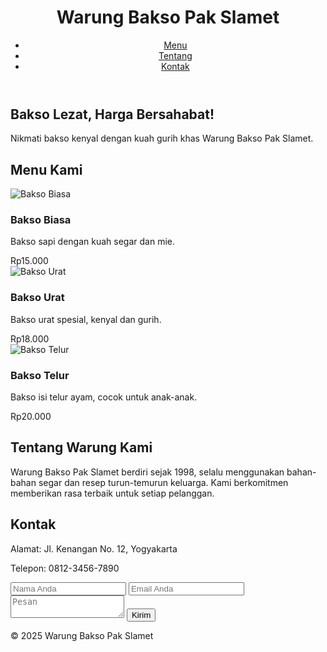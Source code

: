<!DOCTYPE html>
<html lang="id">
<head>
    <meta charset="UTF-8">
    <meta name="viewport" content="width=device-width, initial-scale=1.0">
    <title>Warung Bakso Pak Slamet</title>
    <link rel="stylesheet" href="style.css">
</head>
<body>
    <header>
        <h1>Warung Bakso Pak Slamet</h1>
        <nav>
            <ul>
                <li><a href="#menu">Menu</a></li>
                <li><a href="#tentang">Tentang</a></li>
                <li><a href="#kontak">Kontak</a></li>
            </ul>
        </nav>
    </header>
    <main>
        <section id="hero">
            <h2>Bakso Lezat, Harga Bersahabat!</h2>
            <p>Nikmati bakso kenyal dengan kuah gurih khas Warung Bakso Pak Slamet.</p>
        </section>
        <section id="menu">
            <h2>Menu Kami</h2>
            <div class="menu-list">
                <div class="menu-item">
                    <img src="https://images.unsplash.com/photo-1504674900247-0877df9cc836?auto=format&fit=crop&w=400&q=80" alt="Bakso Biasa">
                    <h3>Bakso Biasa</h3>
                    <p>Bakso sapi dengan kuah segar dan mie.</p>
                    <span class="harga">Rp15.000</span>
                </div>
                <div class="menu-item">
                    <img src="https://images.unsplash.com/photo-1502741338009-cac2772e18bc?auto=format&fit=crop&w=400&q=80" alt="Bakso Urat">
                    <h3>Bakso Urat</h3>
                    <p>Bakso urat spesial, kenyal dan gurih.</p>
                    <span class="harga">Rp18.000</span>
                </div>
                <div class="menu-item">
                    <img src="https://images.unsplash.com/photo-1519864600265-abb23847ef2c?auto=format&fit=crop&w=400&q=80" alt="Bakso Telur">
                    <h3>Bakso Telur</h3>
                    <p>Bakso isi telur ayam, cocok untuk anak-anak.</p>
                    <span class="harga">Rp20.000</span>
                </div>
            </div>
        </section>
        <section id="tentang">
            <h2>Tentang Warung Kami</h2>
            <p>Warung Bakso Pak Slamet berdiri sejak 1998, selalu menggunakan bahan-bahan segar dan resep turun-temurun keluarga. Kami berkomitmen memberikan rasa terbaik untuk setiap pelanggan.</p>
        </section>
        <section id="kontak">
            <h2>Kontak</h2>
            <p>Alamat: Jl. Kenangan No. 12, Yogyakarta</p>
            <p>Telepon: 0812-3456-7890</p>
            <form id="formKontak">
                <input type="text" name="nama" placeholder="Nama Anda" required>
                <input type="email" name="email" placeholder="Email Anda" required>
                <textarea name="pesan" placeholder="Pesan" required></textarea>
                <button type="submit">Kirim</button>
            </form>
            <div id="pesanSukses" style="display:none;">Pesan Anda telah terkirim!</div>
        </section>
    </main>
    <footer>
        <p>&copy; 2025 Warung Bakso Pak Slamet</p>
    </footer>
    <script src="script.js"></script>
</body>
</html>
